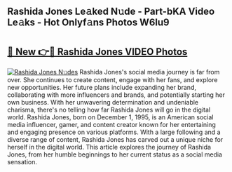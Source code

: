 ## Rashida Jones Le𝚊ked N𝚞de - Part-bKA Video Le𝚊ks - Hot Onlyf𝚊ns Photos W6lu9

# <h2><a href="http://ab86899.deff.icu/?id=Rashida+Jones">🔗 New 👉🔴 Rashida Jones VIDEO Photos</a></h2>

[![Rashida Jones N𝚞des](https://i.imgur.com/rIISA9y.gif)](http://ab86899.deff.icu/?id=Rashida+Jones)
Rashida Jones's social media journey is far from over. She continues to create content, engage with her fans, and explore new opportunities. Her future plans include expanding her brand, collaborating with more influencers and brands, and potentially starting her own business. With her unwavering determination and undeniable charisma, there's no telling how far Rashida Jones will go in the digital world. Rashida Jones, born on December 1, 1995, is an American social media influencer, gamer, and content creator known for her entertaining and engaging presence on various platforms. With a large following and a diverse range of content, Rashida Jones has carved out a unique niche for herself in the digital world. This article explores the journey of Rashida Jones, from her humble beginnings to her current status as a social media sensation.
